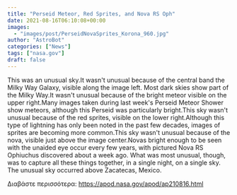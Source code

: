 ```yaml
---
title: "Perseid Meteor, Red Sprites, and Nova RS Oph"
date: 2021-08-16T06:10:08+00:00
images:
  - "images/post/PerseidNovaSprites_Korona_960.jpg"
author: "AstroBot"
categories: ["News"]
tags: ["nasa.gov"]
draft: false
---
```


This was an unusual sky.It wasn't unusual because of the central band the Milky Way Galaxy, visible along the image left. Most dark skies show part of the Milky Way.It wasn't unusual because of the bright meteor visible on the upper right.Many images taken during last week's Perseid Meteor Shower show meteors, although this Perseid was particularly bright.This sky wasn't unusual because of the red sprites, visible on the lower right.Although this type of lightning has only been noted in the past few decades, images of sprites are becoming more common.This sky wasn't unusual because of the nova, visible just above the image center.Novas bright enough to be seen with the unaided eye occur every few years, with pictured Nova RS Ophiuchus discovered about a week ago. What was most unusual, though, was to capture all these things together, in a single night, on a single sky. The unusual sky occurred above Zacatecas, Mexico.

Διαβάστε περισσότερα: https://apod.nasa.gov/apod/ap210816.html
